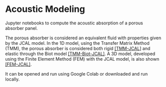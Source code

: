 # Acoustic Modeling

Jupyter notebooks to compute the acoustic absorption of a porous absorber panel.

The porous absorber is considered an equivalent fluid with properties given by the JCAL model. In the 1D model, using the Transfer Matrix Method (TMM), the porous absorber is considered both rigid [[TMM-JCAL]](https://colab.research.google.com/github/XDJuanDC/Acoustics/blob/main/TMM_JCAL.ipynb) and elastic through the Biot model [[TMM-Biot-JCAL]](https://colab.research.google.com/github/XDJuanDC/Acoustics/blob/main/TMM_Biot_JCAL.ipynb).
A 3D model, developed using the Finite Element Method (FEM) with the JCAL model, is also shown [[FEM-JCAL]](https://colab.research.google.com/github/XDJuanDC/Acoustics/blob/main/FEM_JCAL.ipynb).

It can be opened and run using Google Colab or downloaded and run locally.
